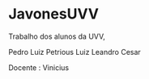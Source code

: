 # JavonesUVV

Trabalho dos alunos da UVV,

Pedro Luiz
Petrious Luiz
Leandro Cesar

Docente : Vinicius
